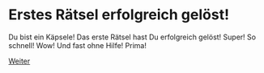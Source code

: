 Erstes Rätsel erfolgreich gelöst!
=================================

Du bist ein Käpsele! Das erste Rätsel hast Du erfolgreich
gelöst! Super! So schnell! Wow! Und fast ohne Hilfe! Prima!

[Weiter](02-4711.md)

<script type="text/javascript">
var nextUrl="/index.html#02-4711";
updateFooter(nextUrl);
</script>
